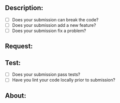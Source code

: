## Description:

<!-- Please write in detail what this PR does -->

- [ ] Does your submission can break the code?
- [ ] Does your submission add a new feature?
- [ ] Does your submission fix a problem?

## Request:

<!-- Please paste the url of this request -->

## Test:

- [ ] Does your submission pass tests?
- [ ] Have you lint your code locally prior to submission?

<!-- Please write in detail how this PR has been tested -->

## About:

<!-- Please write in detail what this PR does -->